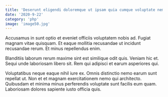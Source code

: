 ```yaml
---
title: 'Deserunt eligendi doloremque ut ipsam quia cumque voluptate nemo.'
date: '2020-9-22'
category: 'php'
image: 'image50.jpg'
---
```


Accusamus in sunt optio et eveniet officiis voluptatem nobis ad. Fugiat magnam vitae quisquam. Et eaque mollitia recusandae ut incidunt recusandae rerum. Et minus repellendus enim.
 Blanditiis laborum rerum maxime sint est similique odit quis. Veniam hic et. Sequi unde laboriosam libero sit. Rem qui adipisci et earum asperiores qui.
 Voluptatibus neque eaque nihil iure ex. Omnis distinctio nemo earum sunt repellat ut. Non et et magnam exercitationem nemo qui architecto. Quibusdam et minima minus perferendis voluptate sunt facilis eum quam. Laboriosam dolores sapiente iusto officia quis.
